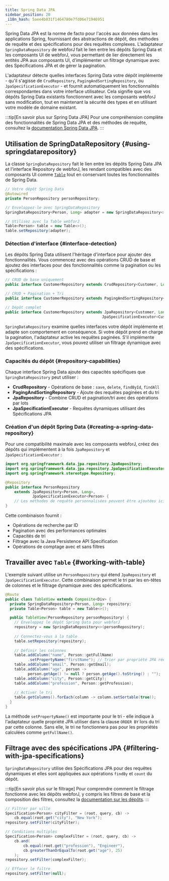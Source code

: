 ```yaml
---
title: Spring Data JPA
sidebar_position: 20
_i18n_hash: 5aee4b031f1464780e7fd06e71946951
---
```

Spring Data JPA est la norme de facto pour l'accès aux données dans les applications Spring, fournissant des abstractions de dépôt, des méthodes de requête et des spécifications pour des requêtes complexes. L’adaptateur `SpringDataRepository` de webforJ fait le lien entre les dépôts Spring Data et les composants UI de webforJ, vous permettant de lier directement les entités JPA aux composants UI, d’implémenter un filtrage dynamique avec des Spécifications JPA et de gérer la pagination.

L'adaptateur détecte quelles interfaces Spring Data votre dépôt implémente - qu'il s'agisse de `CrudRepository`, `PagingAndSortingRepository`, ou `JpaSpecificationExecutor` - et fournit automatiquement les fonctionnalités correspondantes dans votre interface utilisateur. Cela signifie que vos dépôts Spring Data existants fonctionnent avec les composants webforJ sans modification, tout en maintenant la sécurité des types et en utilisant votre modèle de domaine existant.

:::tip[En savoir plus sur Spring Data JPA]
Pour une compréhension complète des fonctionnalités de Spring Data JPA et des méthodes de requête, consultez la [documentation Spring Data JPA](https://docs.spring.io/spring-data/jpa/reference/).
:::

## Utilisation de SpringDataRepository {#using-springdatarepository}

La classe `SpringDataRepository` fait le lien entre les dépôts Spring Data JPA et l'interface Repository de webforJ, les rendant compatibles avec des composants UI comme [`Table`](../../components/table/overview) tout en conservant toutes les fonctionnalités de Spring Data.

```java
// Votre dépôt Spring Data
@Autowired
private PersonRepository personRepository;

// Enveloppez-le avec SpringDataRepository
SpringDataRepository<Person, Long> adapter = new SpringDataRepository<>(personRepository);

// Utilisez avec la Table webforJ
Table<Person> table = new Table<>();
table.setRepository(adapter);
```

### Détection d'interface {#interface-detection}

Les dépôts Spring Data utilisent l'héritage d'interface pour ajouter des fonctionnalités. Vous commencez avec des opérations CRUD de base et ajoutez des interfaces pour des fonctionnalités comme la pagination ou les spécifications :

```java
// CRUD de base uniquement
public interface CustomerRepository extends CrudRepository<Customer, Long> {}

// CRUD + Pagination + Tri
public interface CustomerRepository extends PagingAndSortingRepository<Customer, Long> {}

// Dépôt complet
public interface CustomerRepository extends JpaRepository<Customer, Long>, 
                                           JpaSpecificationExecutor<Customer> {}
```

`SpringDataRepository` examine quelles interfaces votre dépôt implémente et adapte son comportement en conséquence. Si votre dépôt prend en charge la pagination, l'adaptateur active les requêtes paginées. S'il implémente `JpaSpecificationExecutor`, vous pouvez utiliser un filtrage dynamique avec des spécifications.

### Capacités du dépôt {#repository-capabilities}

Chaque interface Spring Data ajoute des capacités spécifiques que `SpringDataRepository` peut utiliser :

- **CrudRepository** - Opérations de base : `save`, `delete`, `findById`, `findAll`
- **PagingAndSortingRepository** - Ajoute des requêtes paginées et du tri
- **JpaRepository** - Combine CRUD et pagination/tri avec des opérations par lots
- **JpaSpecificationExecutor** - Requêtes dynamiques utilisant des Spécifications JPA

### Création d'un dépôt Spring Data {#creating-a-spring-data-repository}

Pour une compatibilité maximale avec les composants webforJ, créez des dépôts qui implémentent à la fois `JpaRepository` et `JpaSpecificationExecutor` :

```java title="PersonRepository.java"
import org.springframework.data.jpa.repository.JpaRepository;
import org.springframework.data.jpa.repository.JpaSpecificationExecutor;
import org.springframework.stereotype.Repository;

@Repository
public interface PersonRepository
    extends JpaRepository<Person, Long>,
            JpaSpecificationExecutor<Person> {
    // Les méthodes de requête personnalisées peuvent être ajoutées ici
}
```

Cette combinaison fournit :

- Opérations de recherche par ID
- Pagination avec des performances optimales
- Capacités de tri
- Filtrage avec la Java Persistence API Specification
- Opérations de comptage avec et sans filtres

## Travailler avec `Table` {#working-with-table}

L'exemple suivant utilise un `PersonRepository` qui étend `JpaRepository` et `JpaSpecificationExecutor`. Cette combinaison permet le tri par les en-têtes de colonnes et le filtrage dynamique avec des spécifications.

```java title="TableView.java"
@Route
public class TableView extends Composite<Div> {
  private SpringDataRepository<Person, Long> repository;
  private Table<Person> table = new Table<>();

  public TableView(PersonRepository personRepository) {
    // Enveloppez le dépôt Spring Data pour webforJ
    repository = new SpringDataRepository<>(personRepository);
    
    // Connectez-vous à la table
    table.setRepository(repository);
    
    // Définir les colonnes
    table.addColumn("name", Person::getFullName)
          .setPropertyName("firstName"); // Trier par propriété JPA réelle
    table.addColumn("email", Person::getEmail);
    table.addColumn("age", person -> 
          person.getAge() != null ? person.getAge().toString() : "");
    table.addColumn("city", Person::getCity);
    table.addColumn("profession", Person::getProfession);
    
    // Activer le tri
    table.getColumns().forEach(column -> column.setSortable(true));
  }
}
```

La méthode `setPropertyName()` est importante pour le tri - elle indique à l'adaptateur quelle propriété JPA utiliser dans la clause `ORDER BY` lors du tri par cette colonne. Sans elle, le tri ne fonctionnera pas pour les propriétés calculées comme `getFullName()`.

## Filtrage avec des spécifications JPA {#filtering-with-jpa-specifications}

`SpringDataRepository` utilise des Spécifications JPA pour des requêtes dynamiques et elles sont appliquées aux opérations `findBy` et `count` du dépôt.

:::tip[En savoir plus sur le filtrage]
Pour comprendre comment le filtrage fonctionne avec les dépôts webforJ, y compris les filtres de base et la composition des filtres, consultez la [documentation sur les dépôts](../../advanced/repository/overview).
::: 

```java
// Filtrer par ville
Specification<Person> cityFilter = (root, query, cb) -> 
    cb.equal(root.get("city"), "New York");
repository.setFilter(cityFilter);

// Conditions multiples
Specification<Person> complexFilter = (root, query, cb) -> 
    cb.and(
        cb.equal(root.get("profession"), "Engineer"),
        cb.greaterThanOrEqualTo(root.get("age"), 25)
    );
repository.setFilter(complexFilter);

// Effacer le filtre
repository.setFilter(null);
```
